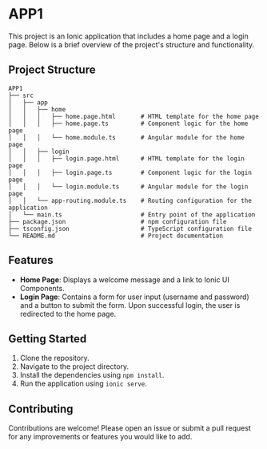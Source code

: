 # APP1

This project is an Ionic application that includes a home page and a login page. Below is a brief overview of the project's structure and functionality.

## Project Structure

```
APP1
├── src
│   ├── app
│   │   ├── home
│   │   │   ├── home.page.html       # HTML template for the home page
│   │   │   ├── home.page.ts         # Component logic for the home page
│   │   │   └── home.module.ts       # Angular module for the home page
│   │   ├── login
│   │   │   ├── login.page.html      # HTML template for the login page
│   │   │   ├── login.page.ts        # Component logic for the login page
│   │   │   └── login.module.ts      # Angular module for the login page
│   │   └── app-routing.module.ts    # Routing configuration for the application
│   └── main.ts                      # Entry point of the application
├── package.json                     # npm configuration file
├── tsconfig.json                    # TypeScript configuration file
└── README.md                        # Project documentation
```

## Features

- **Home Page**: Displays a welcome message and a link to Ionic UI Components.
- **Login Page**: Contains a form for user input (username and password) and a button to submit the form. Upon successful login, the user is redirected to the home page.

## Getting Started

1. Clone the repository.
2. Navigate to the project directory.
3. Install the dependencies using `npm install`.
4. Run the application using `ionic serve`.

## Contributing

Contributions are welcome! Please open an issue or submit a pull request for any improvements or features you would like to add.